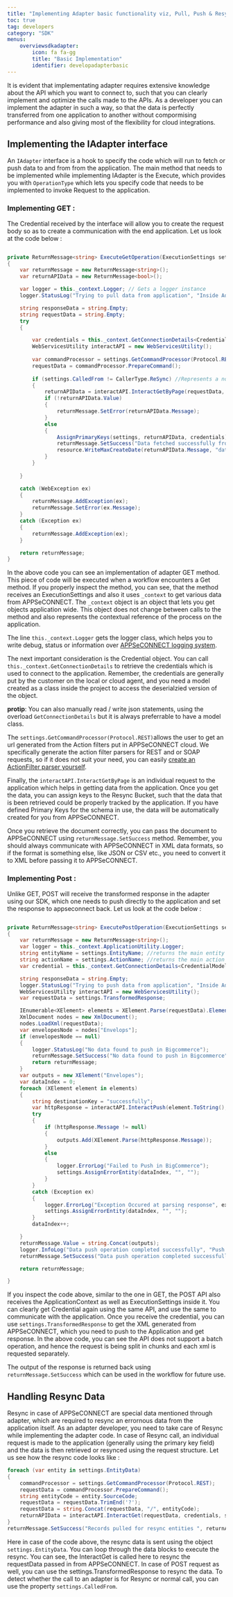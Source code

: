 ```yaml
---
title: "Implementing Adapter basic functionality viz, Pull, Push & Resync"
toc: true
tag: developers
category: "SDK"
menus:
    overviewsdkadapter: 
        icon: fa fa-gg
        title: "Basic Implementation"
        identifier: developadapterbasic    
---
```

It is evident that implementating adapter requires extensive knowledge about the API which you want to connect to, 
such that you can clearly implement and optimize the calls made to the APIs. As a developer you can implement 
the adapter in such a way, so that the data is perfectly transferred from one application to another without compormising
performance and also giving most of the flexibility for cloud integrations. 

## Implementing the IAdapter interface

An `IAdapter` interface is a hook to specify the code which will run to fetch or push data to and from from the application. 
The main method that needs to be implemented while implementing IAdapter is the Execute, which provides you with 
`OperationType` which lets you specify code that needs to be implemented to invoke Request to the application. 

### Implementing GET :
The Credential received by the interface will allow you to create the request body so as to create a communication with the end 
application. Let us look at the code below : 

```csharp

private ReturnMessage<string> ExecuteGetOperation(ExecutionSettings settings)
{
    var returnMessage = new ReturnMessage<string>();
    var returnAPIData = new ReturnMessage<bool>();

    var logger = this._context.Logger; // Gets a logger instance
    logger.StatusLog("Trying to pull data from application", "Inside Adapter GET");

    string responseData = string.Empty;
    string requestData = string.Empty;
    try
    {

        var credentials = this._context.GetConnectionDetails<CredentialModel>();
        WebServicesUtility interactAPI = new WebServicesUtility();
      
        var commandProcessor = settings.GetCommandProcessor(Protocol.REST);
        requestData = commandProcessor.PrepareCommand();
       
        if (settings.CalledFrom != CallerType.ReSync) //Represents a normal call
        {
            returnAPIData = interactAPI.InteractGetByPage(requestData, credentials, settings.EntityName);
            if (!returnAPIData.Value)
            {
                returnMessage.SetError(returnAPIData.Message);
            }
            else
            {
                AssignPrimaryKeys(settings, returnAPIData, credentials);
                returnMessage.SetSuccess("Data fetched successfully from Bigcommerce", returnAPIData.Message);
                resource.WriteMaxCreateDate(returnAPIData.Message, "date_created", settings.EntityName);
            }
        }
        
    }

    catch (WebException ex)
    {
        returnMessage.AddException(ex);
        returnMessage.SetError(ex.Message);
    }
    catch (Exception ex)
    {
        returnMessage.AddException(ex);
    }

    return returnMessage;
}

```

In the above code you can see an implementation of adapter GET method. This piece of code will be executed when a workflow
encounters a Get method. If you properly inspect the method, you can see, that the method receives an ExecutionSettings and also 
it uses `_context` to get various data from APPSeCONNECT. The `_context` object is an object that lets you get objects 
application wide. This object does not change between calls to the method and also represents the contextual reference of the 
process on the application. 

The line `this._context.Logger` gets the logger class, which helps you to write debug, status or information over [APPSeCONNECT 
logging system](). 

The next important consideration is the Credential object. You can call `this._context.GetConnectionDetails` to retrieve the 
credentials which is used to connect to the application. Remember, the credentials are generally put by the customer on the local 
or cloud agent, and you need a model created as a class inside the project to access the deserialzied version of the object. 

**protip**: You can also manually read / write json statements, using the overload `GetConnectionDetails` but it is always 
preferrable to have a model class.

The `settings.GetCommandProcessor(Protocol.REST)`allows the user to get an url generated from the Action filters 
put in APPSeCONNECT cloud. We specifically generate the action filter parsers for REST and or SOAP requests, so if it does not 
suit your need, you can easily [create an ActionFilter parser yourself]().

 Finally, the `interactAPI.InteractGetByPage` is an individual request to the application which helps in getting data from the application. 
Once you get the data, you can assign keys to the Resync Bucket, such that the data that is been retrieved could be properly tracked by the 
application. If you have defined Primary Keys for the schema in use, the data will be automatically created for you from 
APPSeCONNECT. 

Once you retrieve the document correctly, you can pass the document to APPSeCONNECT using `returnMessage.SetSuccess` method.
Remember, you should always communicate with APPSeCONNECT in XML data formats, so if the format is something else, like JSON or 
CSV etc., you need to convert it to XML before passing it to APPSeCONNECT. 

### Implementing Post :

Unlike GET, POST will receive the transformed response in the adapter using our SDK, which one needs to push directly 
to the application and set the response to appseconnect back.  Let us look at the code below : 

```csharp

private ReturnMessage<string> ExecutePostOperation(ExecutionSettings settings)
{
    var returnMessage = new ReturnMessage<string>();
    var logger = this._context.ApplicationUtility.Logger;
    string entityName = settings.EntityName; //returns the main entity name
    string actionName = settings.ActionName; //returns the main action name
    var credential = this._context.GetConnectionDetails<CredentialModel>();

    string responseData = string.Empty;
    logger.StatusLog("Trying to push data from application", "Inside Adapter POST");
    WebServicesUtility interactAPI = new WebServicesUtility();
    var requestData = settings.TransformedResponse;

    IEnumerable<XElement> elements = XElement.Parse(requestData).Elements();
    XmlDocument nodes = new XmlDocument();
    nodes.LoadXml(requestData);
    var envelopesNode = nodes["Envelops"];
    if (envelopesNode == null)
    {
        logger.StatusLog("No data found to push in Bigcommerce");
        returnMessage.SetSuccess("No data found to push in Bigcommerce");
        return returnMessage;
    }
    var outputs = new XElement("Envelopes");
    var dataIndex = 0;
    foreach (XElement element in elements)
    {
        string destinationKey = "successfully";
        var httpResponse = interactAPI.InteractPush(element.ToString(), actionName, credential, settings, returnMessage);
        try
        {
            if (httpResponse.Message != null)
            { 
                outputs.Add(XElement.Parse(httpResponse.Message));
            }
            else
            {
                logger.ErrorLog("Failed to Push in BigCommerce");
                settings.AssignErrorEntity(dataIndex, "", "");
            }
        }
        catch (Exception ex)
        {
            logger.ErrorLog("Exception Occured at parsing response", ex.Message);
            settings.AssignErrorEntity(dataIndex, "", "");
        }
        dataIndex++;

    }
    returnMessage.Value = string.Concat(outputs);
    logger.InfoLog("Data push operation completed successfully", "Push operation completed");
    returnMessage.SetSuccess("Data push operation completed successfully");

    return returnMessage;

}

```
If you inspect the code above, similar to the one in GET, the POST API also receives the ApplicationContext as well as ExecutionSettings inside it. 
You can clearly get Credential again using the same API, and use the same to communicate with the application. Once you receive the credential, you can use
`settings.TransformedResponse` to get the XML generated from APPSeCONNECT, which you need to push to the Application and get response.
In the above code, you can see the API does not support a batch operation, and hence the request is being split in chunks 
and each xml is requested separately. 

The output of the response is returned back using `returnMessage.SetSuccess` which can be used in the workflow for future use. 

## Handling Resync Data

Resync in case of APPSeCONNECT are special data mentioned through adapter, which are required to resync an errornous data from the application itself. As 
an adapter developer, you need to take care of Resync while implementing the adapter code. In case of Resync call, an individual 
request is made to the application (generally using the primary key field) and the data is then retrieved or resynced using the 
request structure. Let us see how the resync code looks like : 

```csharp
foreach (var entity in settings.EntityData)
{
    commandProcessor = settings.GetCommandProcessor(Protocol.REST);
    requestData = commandProcessor.PrepareCommand();
    string entityCode = entity.SourceCode;
    requestData = requestData.TrimEnd('?');
    requestData = string.Concat(requestData, "/", entityCode);
    returnAPIData = interactAPI.InteractGet(requestData, credentials, settings.EntityName);
}
returnMessage.SetSuccess("Records pulled for resync entities ", returnAPIData.Message);
```
Here in case of the code above, the resync data is sent using the object `settings.EntityData`. You can loop through the 
data blocks to execute the resync. You can see, the InteractGet is called here to resync the requestData passed in from 
APPSeCONNECT. In case of POST request as well, you can use the settings.TransformedResponse to resync the data. To detect whether 
the call to an adapter is for Resync or normal call, you can use the property `settings.CalledFrom`.
